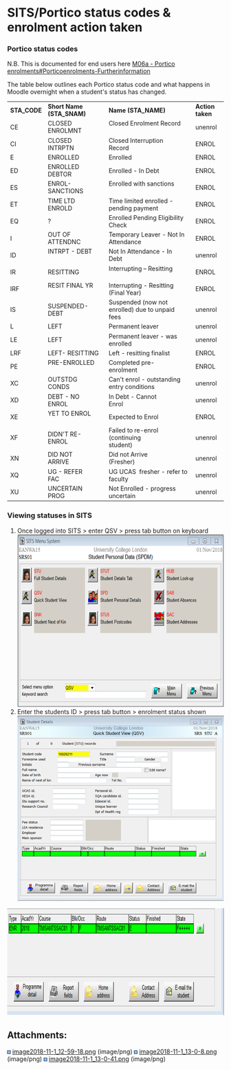 # SITS/Portico status codes & enrolment action taken

### Portico status codes

N.B. This is documented for end users here [M06a - Portico enrolments\#Porticoenrolments-Furtherinformation](https://wiki.ucl.ac.uk/display/MoodleResourceCentre/M06a+-+Portico+enrolments#M06a-Porticoenrolments-Furtherinformation)

The table below outlines each Portico status code and what happens in Moodle overnight when a student's status has changed.

|                 |                                 |                                                                |                  |
|-----------------|---------------------------------|----------------------------------------------------------------|------------------|
| **STA\_CODE**   | **Short Name (STA\_SNAM)**      | **Name (STA\_NAME)**                                           | **Action taken** |
| CE              | CLOSED ENROLMNT                 | Closed Enrolment Record                                        | unenrol          |
| CI              | CLOSED INTRPTN                  | Closed Interruption Record                                     | ENROL            |
| E               | ENROLLED                        | Enrolled                                                       | ENROL            |
| ED              | ENROLLED DEBTOR                 | Enrolled - In Debt                                             | ENROL            |
| ES              | ENROL-SANCTIONS                 | Enrolled with sanctions                                        | ENROL            |
| ET              | TIME LTD ENROLD                 | Time limited enrolled - pending payment                        | ENROL            |
| EQ              | ?                               | Enrolled Pending Eligibility Check                             | ENROL            |
| I               | OUT OF ATTENDNC                 | Temporary Leaver - Not In Attendance                           | ENROL            |
| ID              | INTRPT - DEBT                   | Not In Attendance - In Debt                                    | unenrol          |
| IR              | RESITTING                       | Interrupting – Resitting                                       | ENROL            |
| IRF             | RESIT FINAL YR                  | Interrupting - Resitting (Final Year)                          | ENROL            |
| IS              | SUSPENDED-DEBT                  | Suspended (now not enrolled) due to unpaid fees                | unenrol          |
| L               | LEFT                            | Permanent leaver                                               | unenrol          |
| LE              | LEFT                            | Permanent leaver - was enrolled                                | unenrol          |
| LRF             | LEFT- RESITTING                 | Left - resitting finalist                                      | ENROL            |
| PE              | PRE-ENROLLED                    | Completed pre-enrolment                                        | ENROL            |
| XC              | OUTSTDG CONDS                   | Can't enrol - outstanding entry conditions                     | unenrol          |
| XD              | DEBT - NO ENROL                 | In Debt - Cannot Enrol                                         | unenrol          |
| XE              | YET TO ENROL                    | Expected to Enrol                                              | ENROL            |
| XF              | DIDN'T RE-ENROL                 | Failed to re-enrol (continuing student)                        | unenrol          |
| XN              | DID NOT ARRIVE                  | Did not Arrive (Fresher)                                       | unenrol          |
| XQ              | UG - REFER FAC                  | UG UCAS  fresher - refer to faculty                            | unenrol          |
| XU              | UNCERTAIN PROG                  | Not Enrolled - progress uncertain                              | unenrol          |

### Viewing statuses in SITS

1.  Once logged into SITS &gt; enter QSV &gt; press tab button on keyboard
    <img src="attachments/102171091/102173680.png" height="400" />
2.  Enter the students ID &gt; press tab button &gt; enrolment status shown
    <img src="attachments/102171091/102173683.png" width="600" />

<img src="attachments/102171091/102173684.png" height="249" />

## Attachments:

<img src="images/icons/bullet_blue.gif" width="8" height="8" /> [image2018-11-1\_12-59-18.png](attachments/102171091/102173680.png) (image/png)
<img src="images/icons/bullet_blue.gif" width="8" height="8" /> [image2018-11-1\_13-0-8.png](attachments/102171091/102173683.png) (image/png)
<img src="images/icons/bullet_blue.gif" width="8" height="8" /> [image2018-11-1\_13-0-41.png](attachments/102171091/102173684.png) (image/png)

